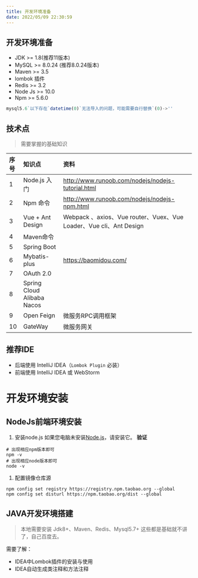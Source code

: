 ```yaml
---
title: 开发环境准备
date: 2022/05/09 22:30:59
---
```

## 开发环境准备

- JDK >= 1.8(推荐11版本)
- MySQL >= 8.0.24 (推荐8.0.24版本)
- Maven >= 3.5
- lombok 插件
- Redis >= 3.2
- Node Js >= 10.0
- Npm >= 5.6.0

```javascript
mysql5.6`以下存在`datetime(0)`无法导入的问题，可能需要自行替换`(0)->''
```
## 技术点

> 需要掌握的基础知识

| 序号 | 知识点                 | 资料                                                     |
| :--- | :------------------- | :------------------------------------------------------- |
| 1    | Node.js 入门          | http://www.runoob.com/nodejs/nodejs-tutorial.html        |
| 2    | Npm 命令              | http://www.runoob.com/nodejs/nodejs-npm.html             |
| 3    | Vue + Ant Design     | Webpack 、axios、Vue router、Vuex、Vue Loader、Vue cli、Ant Design  |
| 4    | Maven命令             |                                                          |
| 5    | Spring Boot          |                                                          |
| 6    | Mybatis-plus         | https://baomidou.com/
| 7    | OAuth 2.0            |
| 8    | Spring Cloud Alibaba Nacos  |       |
| 9    | Open Feign           |   微服务RPC调用框架    |
| 10   | GateWay              |   微服务网关    |

## 推荐IDE

- 后端使用 IntelliJ IDEA（`Lombok Plugin` 必装）
- 前端使用 IntelliJ IDEA 或 WebStorm


# 开发环境安装


## NodeJs前端环境安装

1. 安装node.js
   如果您电脑未安装[Node.js](https://nodejs.org/en/)，请安装它。
   **验证**

```
# 出现相应npm版本即可
npm -v
# 出现相应node版本即可
node -v
```

1. 配置镜像仓库源

```
npm config set registry https://registry.npm.taobao.org --global
npm config set disturl https://npm.taobao.org/dist --global
```

## JAVA开发环境搭建

> 本地需要安装 Jdk8+、Maven、Redis、Mysql5.7+ 这些都是基础就不讲了，自己百度去。

需要了解：
- IDEA中Lombok插件的安装与使用
- IDEA自动生成类注释和方法注释

